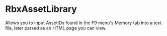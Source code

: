 # RbxAssetLibrary
Allows you to input AssetIDs found in the F9 menu's Memory tab into a text file, later parsed as an HTML page you can view.
